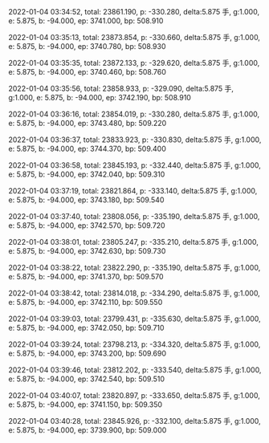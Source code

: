 2022-01-04 03:34:52, total: 23861.190, p: -330.280, delta:5.875 手, g:1.000, e: 5.875, b: -94.000, ep: 3741.000, bp: 508.910

2022-01-04 03:35:13, total: 23873.854, p: -330.660, delta:5.875 手, g:1.000, e: 5.875, b: -94.000, ep: 3740.780, bp: 508.930

2022-01-04 03:35:35, total: 23872.133, p: -329.620, delta:5.875 手, g:1.000, e: 5.875, b: -94.000, ep: 3740.460, bp: 508.760

2022-01-04 03:35:56, total: 23858.933, p: -329.090, delta:5.875 手, g:1.000, e: 5.875, b: -94.000, ep: 3742.190, bp: 508.910

2022-01-04 03:36:16, total: 23854.019, p: -330.280, delta:5.875 手, g:1.000, e: 5.875, b: -94.000, ep: 3743.480, bp: 509.220

2022-01-04 03:36:37, total: 23833.923, p: -330.830, delta:5.875 手, g:1.000, e: 5.875, b: -94.000, ep: 3744.370, bp: 509.400

2022-01-04 03:36:58, total: 23845.193, p: -332.440, delta:5.875 手, g:1.000, e: 5.875, b: -94.000, ep: 3742.040, bp: 509.310

2022-01-04 03:37:19, total: 23821.864, p: -333.140, delta:5.875 手, g:1.000, e: 5.875, b: -94.000, ep: 3743.180, bp: 509.540

2022-01-04 03:37:40, total: 23808.056, p: -335.190, delta:5.875 手, g:1.000, e: 5.875, b: -94.000, ep: 3742.570, bp: 509.720

2022-01-04 03:38:01, total: 23805.247, p: -335.210, delta:5.875 手, g:1.000, e: 5.875, b: -94.000, ep: 3742.630, bp: 509.730

2022-01-04 03:38:22, total: 23822.290, p: -335.190, delta:5.875 手, g:1.000, e: 5.875, b: -94.000, ep: 3741.370, bp: 509.570

2022-01-04 03:38:42, total: 23814.018, p: -334.290, delta:5.875 手, g:1.000, e: 5.875, b: -94.000, ep: 3742.110, bp: 509.550

2022-01-04 03:39:03, total: 23799.431, p: -335.630, delta:5.875 手, g:1.000, e: 5.875, b: -94.000, ep: 3742.050, bp: 509.710

2022-01-04 03:39:24, total: 23798.213, p: -334.320, delta:5.875 手, g:1.000, e: 5.875, b: -94.000, ep: 3743.200, bp: 509.690

2022-01-04 03:39:46, total: 23812.202, p: -333.540, delta:5.875 手, g:1.000, e: 5.875, b: -94.000, ep: 3742.540, bp: 509.510

2022-01-04 03:40:07, total: 23820.897, p: -333.650, delta:5.875 手, g:1.000, e: 5.875, b: -94.000, ep: 3741.150, bp: 509.350

2022-01-04 03:40:28, total: 23845.926, p: -332.100, delta:5.875 手, g:1.000, e: 5.875, b: -94.000, ep: 3739.900, bp: 509.000